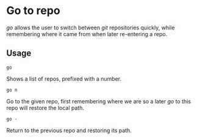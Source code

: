 # Go to repo
*go* allows the user to switch between *git* repositories quickly, while remembering where it came from when later re-entering a repo.

## Usage
```
go
```
Shows a list of repos, prefixed with a number.
```
go n
```
Go to the given repo, first remembering where we are so a later *go* to this repo will restore the local path.
```
go -
```
Return to the previous repo and restoring its path.

